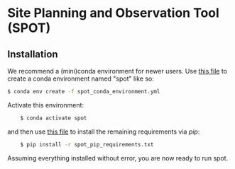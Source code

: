 # Site Planning and Observation Tool (SPOT)

## Installation

We recommend a (mini)conda environment for newer users.
Use [this file](spot_conda_environment.yml) to create a conda environment
named "spot" like so:

```bash
$ conda env create -f spot_conda_environment.yml
```

Activate this environment:

```bash
    $ conda activate spot
```

and then use [this file](spot_pip_requirements.txt) to install the
remaining requirements via *pip*:

```bash
    $ pip install -r spot_pip_requirements.txt
```

Assuming everything installed without error, you are now ready to run
spot.




